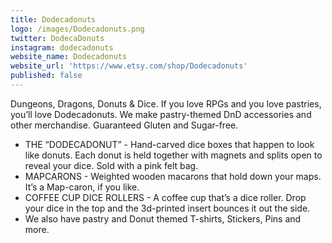 ```yaml
---
title: Dodecadonuts
logo: /images/Dodecadonuts.png
twitter: DodecaDonuts
instagram: dodecadonuts
website_name: Dodecadonuts
website_url: 'https://www.etsy.com/shop/Dodecadonuts'
published: false
---
```


Dungeons, Dragons, Donuts & Dice. If you love RPGs and you love pastries, you’ll love Dodecadonuts. We make pastry-themed DnD accessories and other merchandise. Guaranteed Gluten and Sugar-free.

* THE “DODECADONUT” - Hand-carved dice boxes that happen to look like donuts. Each donut is held together with magnets and splits open to reveal your dice. Sold with a pink felt bag.
* MAPCARONS - Weighted wooden macarons that hold down your maps. It’s a Map-caron, if you like.
* COFFEE CUP DICE ROLLERS - A coffee cup that’s a dice roller. Drop your dice in the top and the 3d-printed insert bounces it out the side.
* We also have pastry and Donut themed T-shirts, Stickers, Pins and more.
